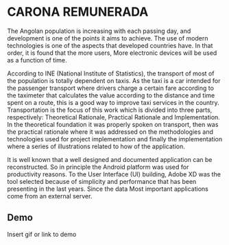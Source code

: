 
# CARONA REMUNERADA

The Angolan population is increasing with each passing day, and development is one of
the points it aims to achieve. The use of modern technologies is one of the aspects that
developed countries have. In that order, it is found that the more users, More electronic devices
will be used as a function of time.

According to INE (National Institute of Statistics), the transport of most of the
population is totally dependent on taxis. As the taxi is a car intended for the passenger transport
where drivers charge a certain fare according to the taximeter that calculates the value according
to the distance and time spent on a route, this is a good way to improve taxi services in the
country. Transportation is the focus of this work which is divided into three parts, respectively:
Theoretical Rationale, Practical Rationale and Implementation. In the theoretical foundation it
was properly spoken on transport, then was the practical rationale where it was addressed on
the methodologies and technologies used for project implementation and finally the
implementation where a series of illustrations related to how of the application.

It is well known that a well designed and documented application can be reconstructed.
So in principle the Android platform was used for productivity reasons. To the User Interface
(UI) building, Adobe XD was the tool selected because of simplicity and performance that has
been presenting in the last years. Since the data Most important applications come from an
external server.

## Demo

Insert gif or link to demo
